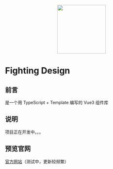 <p align="center">
  <img height="160px" src="https://tianyuhao.cn/fighting/images/logo.png">
</p>

# Fighting Design

## 前言

是一个用 TypeScript + Template 编写的 Vue3 组件库

## 说明

项目正在开发中。。。

## 预览官网

[官方网站](https://tianyuhao.cn/fighting/)（测试中，更新较频繁）
